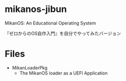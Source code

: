 # mikanos-jibun
MikanOS: An Educational Operating System

『ゼロからのOS自作入門』を自分でやってみたバージョン
# Files

- MikanLoaderPkg
    - The MikanOS loader as a UEFI Application

